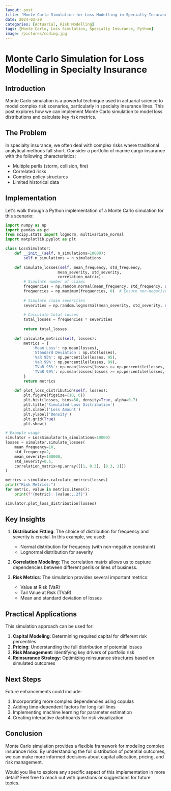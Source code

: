 ```yaml
---
layout: post
title: "Monte Carlo Simulation for Loss Modelling in Specialty Insurance"
date: 2024-03-20
categories: [Actuarial, Risk Modelling]
tags: [Monte Carlo, Loss Simulation, Specialty Insurance, Python]
image: /pictures/coding.jpg
---
```


# Monte Carlo Simulation for Loss Modelling in Specialty Insurance

## Introduction

Monte Carlo simulation is a powerful technique used in actuarial science to model complex risk scenarios, particularly in specialty insurance lines. This post explores how we can implement Monte Carlo simulation to model loss distributions and calculate key risk metrics.

## The Problem

In specialty insurance, we often deal with complex risks where traditional analytical methods fall short. Consider a portfolio of marine cargo insurance with the following characteristics:

- Multiple perils (storm, collision, fire)
- Correlated risks
- Complex policy structures
- Limited historical data

## Implementation

Let's walk through a Python implementation of a Monte Carlo simulation for this scenario:

```python
import numpy as np
import pandas as pd
from scipy.stats import lognorm, multivariate_normal
import matplotlib.pyplot as plt

class LossSimulator:
    def __init__(self, n_simulations=10000):
        self.n_simulations = n_simulations
        
    def simulate_losses(self, mean_frequency, std_frequency, 
                       mean_severity, std_severity, 
                       correlation_matrix):
        # Simulate number of claims
        frequencies = np.random.normal(mean_frequency, std_frequency, self.n_simulations)
        frequencies = np.maximum(frequencies, 0)  # Ensure non-negative
        
        # Simulate claim severities
        severities = np.random.lognormal(mean_severity, std_severity, self.n_simulations)
        
        # Calculate total losses
        total_losses = frequencies * severities
        
        return total_losses
    
    def calculate_metrics(self, losses):
        metrics = {
            'Mean Loss': np.mean(losses),
            'Standard Deviation': np.std(losses),
            'VaR 95%': np.percentile(losses, 95),
            'VaR 99%': np.percentile(losses, 99),
            'TVaR 95%': np.mean(losses[losses >= np.percentile(losses, 95)]),
            'TVaR 99%': np.mean(losses[losses >= np.percentile(losses, 99)])
        }
        return metrics
    
    def plot_loss_distribution(self, losses):
        plt.figure(figsize=(10, 6))
        plt.hist(losses, bins=50, density=True, alpha=0.7)
        plt.title('Simulated Loss Distribution')
        plt.xlabel('Loss Amount')
        plt.ylabel('Density')
        plt.grid(True)
        plt.show()

# Example usage
simulator = LossSimulator(n_simulations=10000)
losses = simulator.simulate_losses(
    mean_frequency=10,
    std_frequency=2,
    mean_severity=100000,
    std_severity=0.5,
    correlation_matrix=np.array([[1, 0.3], [0.3, 1]])
)

metrics = simulator.calculate_metrics(losses)
print("Risk Metrics:")
for metric, value in metrics.items():
    print(f"{metric}: {value:,.2f}")

simulator.plot_loss_distribution(losses)
```

## Key Insights

1. **Distribution Fitting**: The choice of distribution for frequency and severity is crucial. In this example, we used:
   - Normal distribution for frequency (with non-negative constraint)
   - Lognormal distribution for severity

2. **Correlation Modeling**: The correlation matrix allows us to capture dependencies between different perils or lines of business.

3. **Risk Metrics**: The simulation provides several important metrics:
   - Value at Risk (VaR)
   - Tail Value at Risk (TVaR)
   - Mean and standard deviation of losses

## Practical Applications

This simulation approach can be used for:

1. **Capital Modeling**: Determining required capital for different risk percentiles
2. **Pricing**: Understanding the full distribution of potential losses
3. **Risk Management**: Identifying key drivers of portfolio risk
4. **Reinsurance Strategy**: Optimizing reinsurance structures based on simulated outcomes

## Next Steps

Future enhancements could include:

1. Incorporating more complex dependencies using copulas
2. Adding time-dependent factors for long-tail lines
3. Implementing machine learning for parameter estimation
4. Creating interactive dashboards for risk visualization

## Conclusion

Monte Carlo simulation provides a flexible framework for modeling complex insurance risks. By understanding the full distribution of potential outcomes, we can make more informed decisions about capital allocation, pricing, and risk management.

Would you like to explore any specific aspect of this implementation in more detail? Feel free to reach out with questions or suggestions for future topics. 